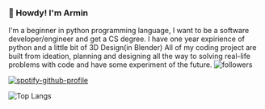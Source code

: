 ### 🤠 Howdy! I'm Armin

I'm a beginner in python programming language, I want to be a software developer/engineer and get a CS degree.
I have one year expirience of python and a little bit of 3D Design(in Blender)
All of my coding project are built from ideation, planning and designing all the way to solving real-life problems with code and have some experiment of the future.
  <img alt="followers" title="Follow me on Twitter" src="https://img.shields.io/twitter/follow/armin_codes?color=55960c&label=Follow&logo=twitter&logoColor=white&style=for-the-badge"/>
  
[![spotify-github-profile](https://spotify-github-profile.vercel.app/api/view?uid=31jmkvcunwym3wtznkfd5dnlbpxq&cover_image=true&theme=default&show_offline=false&background_color=292929&interchange=false)](https://github.com/kittinan/spotify-github-profile)

![Top Langs](https://github-readme-stats.vercel.app/api/top-langs/?username=armin-codes&layout=compact)

